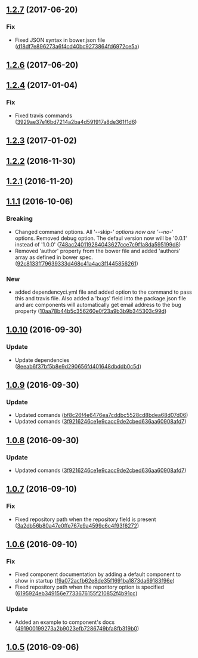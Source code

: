 <a name="1.2.7"></a>
## [1.2.7](https://github.com/advanced-rest-client/polymd/compare/1.2.6...v1.2.7) (2017-06-20)


### Fix

* Fixed JSON syntax in bower.json file ([d18df7e896273a6f4cd40bc9273864fd6972ce5a](https://github.com/advanced-rest-client/polymd/commit/d18df7e896273a6f4cd40bc9273864fd6972ce5a))



<a name="1.2.6"></a>
## [1.2.6](https://github.com/advanced-rest-client/polymd/compare/1.2.4...v1.2.6) (2017-06-20)




<a name="1.2.4"></a>
## [1.2.4](https://github.com/advanced-rest-client/polymd/compare/1.2.3...v1.2.4) (2017-01-04)


### Fix

* Fixed travis commands ([3929ae37e16bd7214a2ba4d591917a8de361f1d6](https://github.com/advanced-rest-client/polymd/commit/3929ae37e16bd7214a2ba4d591917a8de361f1d6))



<a name="1.2.3"></a>
## [1.2.3](https://github.com/advanced-rest-client/polymd/compare/1.2.2...v1.2.3) (2017-01-02)




<a name="1.2.2"></a>
## [1.2.2](https://github.com/advanced-rest-client/polymd/compare/1.2.1...v1.2.2) (2016-11-30)




<a name="1.2.1"></a>
## [1.2.1](https://github.com/advanced-rest-client/polymd/compare/1.1.1...v1.2.1) (2016-11-20)




<a name="1.1.1"></a>
## [1.1.1](https://github.com/advanced-rest-client/polymd/compare/1.0.10...v1.1.1) (2016-10-06)


### Breaking

* Changed command options. All '--skip-*' options now are '--no-*' options. Removed debug option. The defaul version now will be '0.0.1' instead of '1.0.0' ([748ac240119284043627cce7c9f1a8da595199d8](https://github.com/advanced-rest-client/polymd/commit/748ac240119284043627cce7c9f1a8da595199d8))
* Removed 'author' property from the bower file and added 'authors' array as defined in bower spec. ([92c8133ff79639333d468c41a4ac3f1445856261](https://github.com/advanced-rest-client/polymd/commit/92c8133ff79639333d468c41a4ac3f1445856261))

### New

* added dependencyci.yml file and added option to the command to pass this and travis file. Also added a 'bugs' field into the package.json file and arc components will automatically get email address to the bug property ([10aa78b44b5c356260e0f23a9b3b9b345303c99d](https://github.com/advanced-rest-client/polymd/commit/10aa78b44b5c356260e0f23a9b3b9b345303c99d))



<a name="1.0.10"></a>
## [1.0.10](https://github.com/advanced-rest-client/polymd/compare/1.0.9...v1.0.10) (2016-09-30)


### Update

* Update dependencies ([8eeab6f37bf5b8e9d290656fd401648dbddb0c5d](https://github.com/advanced-rest-client/polymd/commit/8eeab6f37bf5b8e9d290656fd401648dbddb0c5d))



<a name="1.0.9"></a>
## [1.0.9](https://github.com/advanced-rest-client/polymd/compare/1.0.7...v1.0.9) (2016-09-30)


### Update

* Updated comands ([bf8c26f4e6476ea7cddbc5528cd8bdea68d07d06](https://github.com/advanced-rest-client/polymd/commit/bf8c26f4e6476ea7cddbc5528cd8bdea68d07d06))
* Updated comands ([3f9216246ce1e9cacc9de2cbed636aa60908afd7](https://github.com/advanced-rest-client/polymd/commit/3f9216246ce1e9cacc9de2cbed636aa60908afd7))



<a name="1.0.8"></a>
## [1.0.8](https://github.com/advanced-rest-client/polymd/compare/1.0.7...v1.0.8) (2016-09-30)


### Update

* Updated comands ([3f9216246ce1e9cacc9de2cbed636aa60908afd7](https://github.com/advanced-rest-client/polymd/commit/3f9216246ce1e9cacc9de2cbed636aa60908afd7))



<a name="1.0.7"></a>
## [1.0.7](https://github.com/advanced-rest-client/polymd/compare/1.0.6...v1.0.7) (2016-09-10)


### Fix

* Fixed repository path when the repository field is present ([3a2db56b80a47e0ffe767e9a4599c6c4f93f6272](https://github.com/advanced-rest-client/polymd/commit/3a2db56b80a47e0ffe767e9a4599c6c4f93f6272))



<a name="1.0.6"></a>
## [1.0.6](https://github.com/advanced-rest-client/polymd/compare/1.0.5...v1.0.6) (2016-09-10)


### Fix

* Fixed component documentation by adding a default component to show in startup ([f9a072acfb62e8de35f1691ba1873da69183f96e](https://github.com/advanced-rest-client/polymd/commit/f9a072acfb62e8de35f1691ba1873da69183f96e))
* Fixed repository path when the reporitory option is specified ([6195924eb349156e7733676155f210852f4b91cc](https://github.com/advanced-rest-client/polymd/commit/6195924eb349156e7733676155f210852f4b91cc))

### Update

* Added an example to component's docs ([491900199273a2b9023efb7286749bfa8fb319b0](https://github.com/advanced-rest-client/polymd/commit/491900199273a2b9023efb7286749bfa8fb319b0))



<a name="1.0.5"></a>
## [1.0.5](https://github.com/advanced-rest-client/polymd/compare/v1.0.4...v1.0.5) (2016-09-06)





